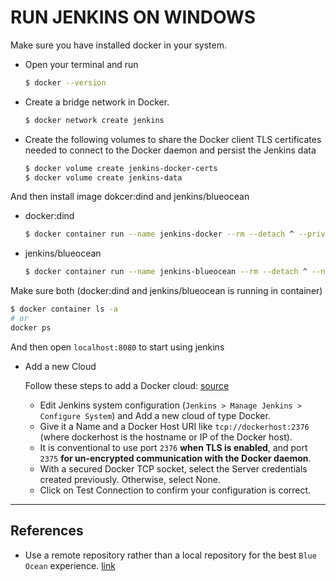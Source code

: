 # RUN JENKINS ON WINDOWS

Make sure you have installed docker in your system.

- Open your terminal and run

  ```sh
  $ docker --version
  ```

- Create a bridge network in Docker.

  ```sh
  $ docker network create jenkins
  ```

- Create the following volumes to share the Docker client TLS certificates needed to connect to the Docker daemon and persist the Jenkins data

  ```sh
  $ docker volume create jenkins-docker-certs
  $ docker volume create jenkins-data
  ```

And then install image dokcer:dind and jenkins/blueocean

- docker:dind

  ```sh
  $ docker container run --name jenkins-docker --rm --detach ^ --privileged --network jenkins --network-alias docker ^ --env DOCKER_TLS_CERTDIR=/certs ^ --volume jenkins-docker-certs:/certs/client ^ --volume jenkins-data:/var/jenkins_home ^ --volume "%HOMEDRIVE%%HOMEPATH%":/home ^ docker:dind
  ```

- jenkins/blueocean

  ```sh
  $ docker container run --name jenkins-blueocean --rm --detach ^ --network jenkins --env DOCKER_HOST=tcp://docker:2376 ^ --env DOCKER_CERT_PATH=/certs/client --env DOCKER_TLS_VERIFY=1 ^ --volume jenkins-data:/var/jenkins_home ^ --volume jenkins-docker-certs:/certs/client:ro ^ --volume "%HOMEDRIVE%%HOMEPATH%":/home ^ --publish 8080:8080 --publish 50000:50000 jenkinsci/blueocean
  ```

Make sure both (docker:dind and jenkins/blueocean is running in container)

```sh
$ docker container ls -a
# or
docker ps
```

And then open `localhost:8080` to start using jenkins

- Add a new Cloud

  Follow these steps to add a Docker cloud: [source](https://documentation.bonitasoft.com/bcd/3.0/jenkins_example)

  - Edit Jenkins system configuration (`Jenkins > Manage Jenkins > Configure System`) and Add a new cloud of type Docker.
  - Give it a Name and a Docker Host URI like `tcp://dockerhost:2376` (where dockerhost is the hostname or IP of the Docker host).
  - It is conventional to use port `2376` **when TLS is enabled**, and port `2375` **for un-encrypted communication with the Docker daemon**.
  - With a secured Docker TCP socket, select the Server credentials created previously. Otherwise, select None.
  - Click on Test Connection to confirm your configuration is correct.

---

## References

- Use a remote repository rather than a local repository for the best `Blue Ocean` experience. [link](https://jenkins.io/doc/book/blueocean/creating-pipelines/)
